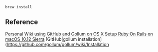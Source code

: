 ```Shell
brew install 
```


## Reference
[Personal Wiki using GitHub and Gollum on OS X](http://www.nomachetejuggling.com/2012/05/15/personal-wiki-using-github-and-gollum-on-os-x/)
[Setup Ruby On Rails on macOS 10.12 Sierra](https://gorails.com/setup/osx/10.12-sierra)
[GitHub|gollum installation](https://github.com/gollum/gollum/wiki/Installation
